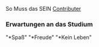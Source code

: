 So Muss das SEIN
[Contributer](./contributer.md)
### Erwartungen an das Studium
"*Spaß"
"*Freude"
"*Kein Leben"
